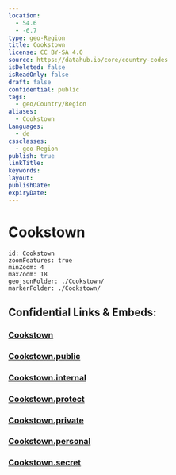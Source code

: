```yaml
---
location:
  - 54.6
  - -6.7
type: geo-Region
title: Cookstown
license: CC BY-SA 4.0
source: https://datahub.io/core/country-codes
isDeleted: false
isReadOnly: false
draft: false
confidential: public
tags:
  - geo/Country/Region
aliases:
  - Cookstown
Languages:
  - de
cssclasses:
  - geo-Region
publish: true
linkTitle:
keywords:
layout:
publishDate:
expiryDate:
---
```


# Cookstown

```leaflet
id: Cookstown
zoomFeatures: true 
minZoom: 4 
maxZoom: 18
geojsonFolder: ./Cookstown/
markerFolder: ./Cookstown/
```


## Confidential Links & Embeds: 

### [Cookstown](/_Standards/Earth/Continent/Europe/Europe~North/UK/Ireland~North/counties~Ireland~North/Cookstown.md) 

### [Cookstown.public](/_public/Earth/Continent/Europe/Europe~North/UK/Ireland~North/counties~Ireland~North/Cookstown.public.md) 

### [Cookstown.internal](/_internal/Earth/Continent/Europe/Europe~North/UK/Ireland~North/counties~Ireland~North/Cookstown.internal.md) 

### [Cookstown.protect](/_protect/Earth/Continent/Europe/Europe~North/UK/Ireland~North/counties~Ireland~North/Cookstown.protect.md) 

### [Cookstown.private](/_private/Earth/Continent/Europe/Europe~North/UK/Ireland~North/counties~Ireland~North/Cookstown.private.md) 

### [Cookstown.personal](/_personal/Earth/Continent/Europe/Europe~North/UK/Ireland~North/counties~Ireland~North/Cookstown.personal.md) 

### [Cookstown.secret](/_secret/Earth/Continent/Europe/Europe~North/UK/Ireland~North/counties~Ireland~North/Cookstown.secret.md)

